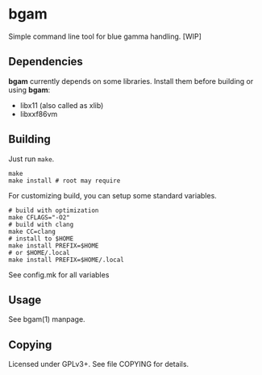 # bgam
Simple command line tool for blue gamma handling. [WIP]

## Dependencies
**bgam** currently depends on some libraries. Install them before building or
using **bgam**:

* libx11 (also called as xlib)
* libxxf86vm

## Building
Just run `make`.

	make
	make install # root may require

For customizing build, you can setup some standard variables.

	# build with optimization
	make CFLAGS="-O2"
	# build with clang
	make CC=clang
	# install to $HOME
	make install PREFIX=$HOME
	# or $HOME/.local
	make install PREFIX=$HOME/.local

See config.mk for all variables

## Usage
See bgam(1) manpage.

## Copying
Licensed under GPLv3+. See file COPYING for details.
